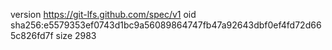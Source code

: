 version https://git-lfs.github.com/spec/v1
oid sha256:e5579353ef0743d1bc9a56089864747fb47a92643dbf0ef4fd72d665c826fd7f
size 2983
